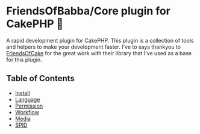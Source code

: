 # FriendsOfBabba/Core plugin for CakePHP 🥧

A rapid development plugin for CakePHP.
This plugin is a collection of tools and helpers to make your development faster.
I've to says thankyou to [FriendsOfCake](https://github.com/FriendsOfCake) for
the great work with their library that I've used as a base for this plugin.

## Table of Contents

- [Install](docs/Install.md)
- [Language](docs/Language.md)
- [Permission](docs/Permission.md)
- [Workflow](docs/Workflow.md)
- [Media](docs/Media.md)
- [SPID](docs/auth/SPID.md)
